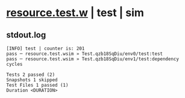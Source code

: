 # [resource.test.w](../../../../../examples/tests/valid/resource.test.w) | test | sim

## stdout.log
```log
[INFO] test | counter is: 201
pass ─ resource.test.wsim » Test.qzb18SqDiu/env0/test:test             
pass ─ resource.test.wsim » Test.qzb18SqDiu/env1/test:dependency cycles

Tests 2 passed (2)
Snapshots 1 skipped
Test Files 1 passed (1)
Duration <DURATION>
```

